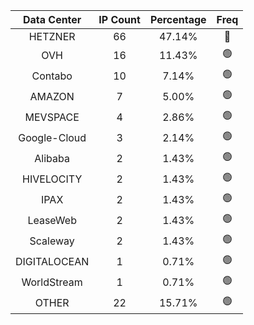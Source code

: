 | Data Center | IP Count | Percentage | Freq |
|:------------:|:--------:|:-----------:|:-----:|
| HETZNER | 66 | 47.14% | 🔴 |
| OVH | 16 | 11.43% | 🟢 |
| Contabo | 10 | 7.14% | 🟢 |
| AMAZON | 7 | 5.00% | 🟢 |
| MEVSPACE | 4 | 2.86% | 🟢 |
| Google-Cloud | 3 | 2.14% | 🟢 |
| Alibaba | 2 | 1.43% | 🟢 |
| HIVELOCITY | 2 | 1.43% | 🟢 |
| IPAX | 2 | 1.43% | 🟢 |
| LeaseWeb | 2 | 1.43% | 🟢 |
| Scaleway | 2 | 1.43% | 🟢 |
| DIGITALOCEAN | 1 | 0.71% | 🟢 |
| WorldStream | 1 | 0.71% | 🟢 |
| OTHER | 22 | 15.71% | 🟢 |